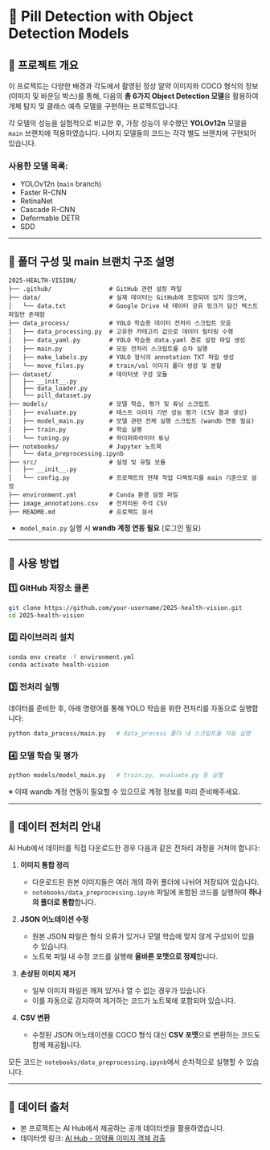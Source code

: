 # 📌 Pill Detection with Object Detection Models

## 📖 프로젝트 개요

이 프로젝트는 다양한 배경과 각도에서 촬영된 정상 알약 이미지와 COCO 형식의 정보(이미지 및 바운딩 박스)를 통해, 다음의 **총 6가지 Object Detection 모델**을 활용하여 개체 탐지 및 클래스 예측 모델을 구현하는 프로젝트입니다.

각 모델의 성능을 실험적으로 비교한 후, 가장 성능이 우수했던 **YOLOv12n** 모델을 `main` 브랜치에 적용하였습니다. 나머지 모델들의 코드는 각각 별도 브랜치에 구현되어 있습니다.

### 사용한 모델 목록:

- YOLOv12n (`main` branch)
- Faster R-CNN
- RetinaNet
- Cascade R-CNN
- Deformable DETR
- SDD

---

## 📂 폴더 구성 및 main 브랜치 구조 설명

```
2025-HEALTH-VISION/
├── .github/                # GitHub 관련 설정 파일
├── data/                   # 실제 데이터는 GitHub에 포함되어 있지 않으며,
│   └── data.txt            # Google Drive 내 데이터 공유 링크가 담긴 텍스트 파일만 존재함
├── data_process/           # YOLO 학습용 데이터 전처리 스크립트 모음
│   ├── data_processing.py  # 고유한 카테고리 값으로 데이터 필터링 수행
│   ├── data_yaml.py        # YOLO 학습용 data.yaml 경로 설정 파일 생성
│   ├── main.py             # 모든 전처리 스크립트를 순차 실행
│   ├── make_labels.py      # YOLO 형식의 annotation TXT 파일 생성
│   └── move_files.py       # train/val 이미지 폴더 생성 및 분할
├── dataset/                # 데이터셋 구성 모듈
│   ├── __init__.py
│   ├── data_loader.py
│   └── pill_dataset.py
├── models/                 # 모델 학습, 평가 및 튜닝 스크립트
│   ├── evaluate.py         # 테스트 이미지 기반 성능 평가 (CSV 결과 생성)
│   ├── model_main.py       # 모델 관련 전체 실행 스크립트 (wandb 연동 필요)
│   ├── train.py            # 학습 실행
│   └── tuning.py           # 하이퍼파라미터 튜닝
├── notebooks/              # Jupyter 노트북
│   └── data_preprocessing.ipynb
├── src/                    # 설정 및 유틸 모듈
│   ├── __init__.py
│   └── config.py           # 프로젝트의 현재 작업 디렉토리를 main 기준으로 설정
├── environment.yml         # Conda 환경 설정 파일
├── image_annotations.csv   # 전처리된 주석 CSV
├── README.md               # 프로젝트 문서
```

- `model_main.py` 실행 시 **wandb 계정 연동 필요** (로그인 필요)

---

## 🔧 사용 방법

### 1️⃣ GitHub 저장소 클론

```bash
git clone https://github.com/your-username/2025-health-vision.git
cd 2025-health-vision
```

### 2️⃣ 라이브러리 설치

```bash
conda env create -f environment.yml
conda activate health-vision
```

### 3️⃣ 전처리 실행

데이터를 준비한 후, 아래 명령어를 통해 YOLO 학습을 위한 전처리를 자동으로 실행합니다:

```bash
python data_process/main.py   # data_process 폴더 내 스크립트들 자동 실행
```

### 4️⃣ 모델 학습 및 평가

```bash
python models/model_main.py   # train.py, evaluate.py 등 실행
```

※ 이때 wandb 계정 연동이 필요할 수 있으므로 계정 정보를 미리 준비해주세요.

---

## 🧼 데이터 전처리 안내

AI Hub에서 데이터를 직접 다운로드한 경우 다음과 같은 전처리 과정을 거쳐야 합니다:

1. **이미지 통합 정리**

   - 다운로드된 원본 이미지들은 여러 개의 하위 폴더에 나뉘어 저장되어 있습니다.
   - `notebooks/data_preprocessing.ipynb` 파일에 포함된 코드를 실행하여 **하나의 폴더로 통합**합니다.

2. **JSON 어노테이션 수정**

   - 원본 JSON 파일은 형식 오류가 있거나 모델 학습에 맞지 않게 구성되어 있을 수 있습니다.
   - 노트북 파일 내 수정 코드를 실행해 **올바른 포맷으로 정제**합니다.

3. **손상된 이미지 제거**

   - 일부 이미지 파일은 깨져 있거나 열 수 없는 경우가 있습니다.
   - 이를 자동으로 감지하여 제거하는 코드가 노트북에 포함되어 있습니다.

4. **CSV 변환**

   - 수정된 JSON 어노테이션을 COCO 형식 대신 **CSV 포맷**으로 변환하는 코드도 함께 제공됩니다.

모든 코드는 `notebooks/data_preprocessing.ipynb`에서 순차적으로 실행할 수 있습니다.

---

## 🔗 데이터 출처

- 본 프로젝트는 AI Hub에서 제공하는 공개 데이터셋을 활용하였습니다.
- 데이터셋 링크: [AI Hub - 의약품 이미지 객체 검출](https://aihub.or.kr/aihubdata/data/view.do?currMenu=115\&topMenu=100\&dataSetSn=576)